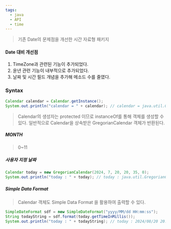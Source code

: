 ```yaml
---
tags:
  - java
  - API
  - time
---
```


> 기존 Date의 문제점을 개선한 시간 자료형 패키지

#### Date 대비 개선점

1. TimeZone과 관련된 기능이 추가되었다.
2. 윤년 관련 기능이 내부적으로 추가되었다.
3. 날짜 및 시간 필드 개념을 추가해 메소드 수를 줄였다.

### Syntax

```Java
Calendar calendar = Calendar.getInstance();
System.out.println("calendar = " + calendar); // calendar = java.util.GregorianCalendar[time=1721474680734,ar ...이하 생략
```

> Calendar의 생성자는 protected 이므로 instanceOf를 통해 객체를 생성할 수 있다. 일반적으로 Calendar을 상속받은 GregorianCalendar 객체가 반환된다.

##### MONTH

> 0~11

##### 사용자 지정 날짜

```Java
Calendar today = new GregorianCalendar(2024, 7, 20, 20, 35, 0);
System.out.println("today : " + today); // today : java.util.GregorianCalendar[time... 이하 생략
```

##### Simple Data Format

> Calendar 객체도 Simple Data Format 을 활용하여 출력할 수 있다.

```Java
SimpleDateFormat sdf = new SimpleDateFormat("yyyy/MM/dd HH:mm:ss");
String todayString = sdf.format(today.getTimeInMillis());
System.out.println("today : " + todayString); // today : 2024/08/20 20:35:00
```
